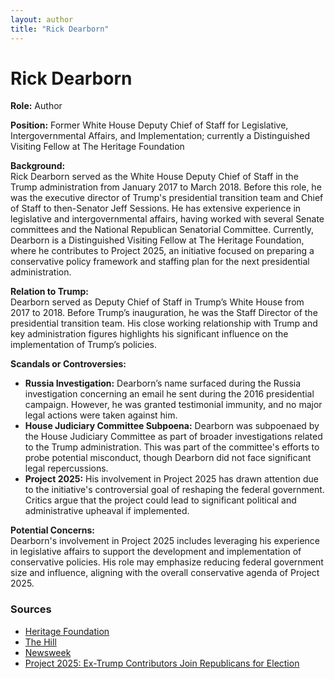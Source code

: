 ```yaml
---
layout: author
title: "Rick Dearborn"
---
```


# Rick Dearborn

**Role:** Author

**Position:** Former White House Deputy Chief of Staff for Legislative, Intergovernmental Affairs, and Implementation; currently a Distinguished Visiting Fellow at The Heritage Foundation

**Background:**  
Rick Dearborn served as the White House Deputy Chief of Staff in the Trump administration from January 2017 to March 2018. Before this role, he was the executive director of Trump's presidential transition team and Chief of Staff to then-Senator Jeff Sessions. He has extensive experience in legislative and intergovernmental affairs, having worked with several Senate committees and the National Republican Senatorial Committee. Currently, Dearborn is a Distinguished Visiting Fellow at The Heritage Foundation, where he contributes to Project 2025, an initiative focused on preparing a conservative policy framework and staffing plan for the next presidential administration.

**Relation to Trump:**  
Dearborn served as Deputy Chief of Staff in Trump’s White House from 2017 to 2018. Before Trump’s inauguration, he was the Staff Director of the presidential transition team. His close working relationship with Trump and key administration figures highlights his significant influence on the implementation of Trump’s policies.

**Scandals or Controversies:**  
- **Russia Investigation:** Dearborn’s name surfaced during the Russia investigation concerning an email he sent during the 2016 presidential campaign. However, he was granted testimonial immunity, and no major legal actions were taken against him.
- **House Judiciary Committee Subpoena:** Dearborn was subpoenaed by the House Judiciary Committee as part of broader investigations related to the Trump administration. This was part of the committee's efforts to probe potential misconduct, though Dearborn did not face significant legal repercussions.
- **Project 2025:** His involvement in Project 2025 has drawn attention due to the initiative's controversial goal of reshaping the federal government. Critics argue that the project could lead to significant political and administrative upheaval if implemented.

**Potential Concerns:**  
Dearborn's involvement in Project 2025 includes leveraging his experience in legislative affairs to support the development and implementation of conservative policies. His role may emphasize reducing federal government size and influence, aligning with the overall conservative agenda of Project 2025.

### Sources
- [Heritage Foundation](https://www.heritage.org/staff/rick-dearborn)
- [The Hill](https://thehill.com/homenews/administration/461682-two-former-trump-aides-ordered-to-defy-house-subpoenas/)
- [Newsweek](https://www.newsweek.com/newly-uncovered-project-2025-training-videos-spark-concern-1937635)
- [Project 2025: Ex-Trump Contributors Join Republicans for Election](https://www.newsweek.com/project-2025-ex-trump-contributors-republicans-election-1922933)
